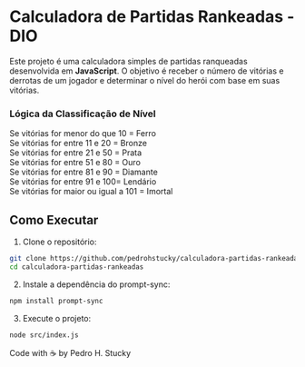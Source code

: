 # Calculadora de Partidas Rankeadas - DIO

Este projeto é uma calculadora simples de partidas ranqueadas desenvolvida em **JavaScript**.
O objetivo é receber o número de vitórias e derrotas de um jogador e determinar o nível do herói com base em suas vitórias.

### Lógica da Classificação de Nível

Se vitórias for menor do que 10 = Ferro  
Se vitórias for entre 11 e 20 = Bronze  
Se vitórias for entre 21 e 50 = Prata  
Se vitórias for entre 51 e 80 = Ouro  
Se vitórias for entre 81 e 90 = Diamante  
Se vitórias for entre 91 e 100= Lendário  
Se vitórias for maior ou igual a 101 = Imortal  

## Como Executar

1. Clone o repositório:

```bash
git clone https://github.com/pedrohstucky/calculadora-partidas-rankeadas.git
cd calculadora-partidas-rankeadas
```
2. Instale a dependência do prompt-sync:
```bash
npm install prompt-sync
```

3. Execute o projeto:
```bash
node src/index.js
```

Code with ☕️ by Pedro H. Stucky
